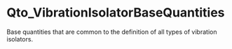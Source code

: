 # Qto_VibrationIsolatorBaseQuantities

Base quantities that are common to the definition of all types of vibration isolators.<!-- end of definition -->
